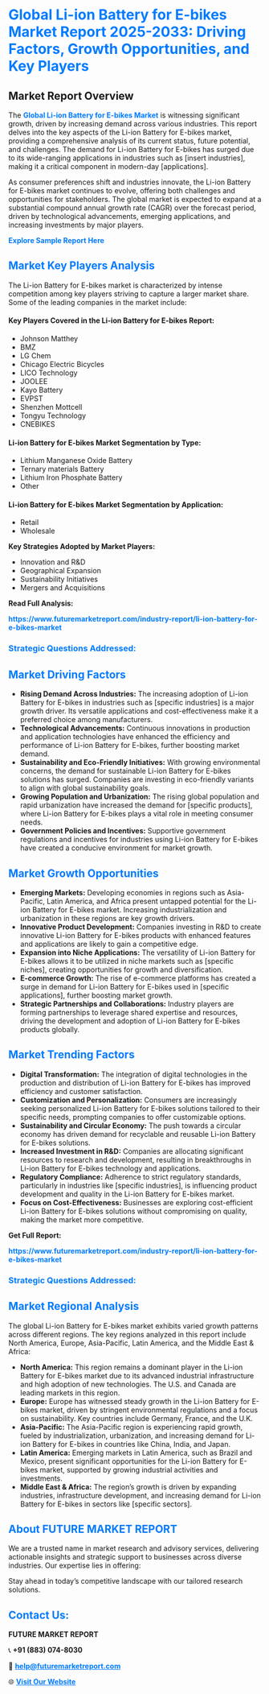 <h1 style="color: #007BFF;">Global Li-ion Battery for E-bikes Market Report 2025-2033: Driving Factors, Growth Opportunities, and Key Players</h1>

<section id="overview">
<h2>Market Report Overview</h2>
<p>The <a href="https://www.futuremarketreport.com/industry-report/li-ion-battery-for-e-bikes-market" style="color: #007BFF; text-decoration: none;"><strong>Global Li-ion Battery for E-bikes Market</strong></a> is witnessing significant growth, driven by increasing demand across various industries. This report delves into the key aspects of the Li-ion Battery for E-bikes market, providing a comprehensive analysis of its current status, future potential, and challenges. The demand for Li-ion Battery for E-bikes has surged due to its wide-ranging applications in industries such as [insert industries], making it a critical component in modern-day [applications].</p>
<p>As consumer preferences shift and industries innovate, the Li-ion Battery for E-bikes market continues to evolve, offering both challenges and opportunities for stakeholders. The global market is expected to expand at a substantial compound annual growth rate (CAGR) over the forecast period, driven by technological advancements, emerging applications, and increasing investments by major players.</p>
</section>

<section id="overview">
<p><a href="https://www.futuremarketreport.com/request-sample/reportId=61116" style="color: #007BFF; text-decoration: none;"><strong>Explore Sample Report Here</strong></a></p>
</section>

<section id="key-players">
<h2 style="color: #007BFF;">Market Key Players Analysis</h2>
<p>The Li-ion Battery for E-bikes market is characterized by intense competition among key players striving to capture a larger market share. Some of the leading companies in the market include:</p>
<h4>Key Players Covered in the Li-ion Battery for E-bikes Report:</h4>
<ul><li>Johnson Matthey</li><li>BMZ</li><li>LG Chem</li><li>Chicago Electric Bicycles</li><li>LICO Technology</li><li>JOOLEE</li><li>Kayo Battery</li><li>EVPST</li><li>Shenzhen Mottcell</li><li>Tongyu Technology</li><li>CNEBIKES</li></ul>
<h4>Li-ion Battery for E-bikes Market Segmentation by Type:</h4>
<ul><li>Lithium Manganese Oxide Battery</li><li>Ternary materials Battery</li><li>Lithium Iron Phosphate Battery</li><li>Other</li></ul>

<h4>Li-ion Battery for E-bikes Market Segmentation by Application:</h4>
<ul><li>Retail</li><li>Wholesale</li></ul>
<p><strong>Key Strategies Adopted by Market Players:</strong></p>
<ul>
<li>Innovation and R&D</li>
<li>Geographical Expansion</li>
<li>Sustainability Initiatives</li>
<li>Mergers and Acquisitions</li>
</ul>
</section>

<section>
<p><strong>Read Full Analysis: </strong></p><a href="https://www.futuremarketreport.com/industry-report/li-ion-battery-for-e-bikes-market" style="color: #007BFF; text-decoration: none;"><strong>https://www.futuremarketreport.com/industry-report/li-ion-battery-for-e-bikes-market</strong></a>
<h3 style="color: #007BFF;">Strategic Questions Addressed:</h3>
</section>

<section id="driving-factors">
<h2 style="color: #007BFF;">Market Driving Factors</h2>
<ul>
<li><strong>Rising Demand Across Industries:</strong> The increasing adoption of Li-ion Battery for E-bikes in industries such as [specific industries] is a major growth driver. Its versatile applications and cost-effectiveness make it a preferred choice among manufacturers.</li>
<li><strong>Technological Advancements:</strong> Continuous innovations in production and application technologies have enhanced the efficiency and performance of Li-ion Battery for E-bikes, further boosting market demand.</li>
<li><strong>Sustainability and Eco-Friendly Initiatives:</strong> With growing environmental concerns, the demand for sustainable Li-ion Battery for E-bikes solutions has surged. Companies are investing in eco-friendly variants to align with global sustainability goals.</li>
<li><strong>Growing Population and Urbanization:</strong> The rising global population and rapid urbanization have increased the demand for [specific products], where Li-ion Battery for E-bikes plays a vital role in meeting consumer needs.</li>
<li><strong>Government Policies and Incentives:</strong> Supportive government regulations and incentives for industries using Li-ion Battery for E-bikes have created a conducive environment for market growth.</li>
</ul>
</section>

<section id="growth-opportunities">
<h2 style="color: #007BFF;">Market Growth Opportunities</h2>
<ul>
<li><strong>Emerging Markets:</strong> Developing economies in regions such as Asia-Pacific, Latin America, and Africa present untapped potential for the Li-ion Battery for E-bikes market. Increasing industrialization and urbanization in these regions are key growth drivers.</li>
<li><strong>Innovative Product Development:</strong> Companies investing in R&D to create innovative Li-ion Battery for E-bikes products with enhanced features and applications are likely to gain a competitive edge.</li>
<li><strong>Expansion into Niche Applications:</strong> The versatility of Li-ion Battery for E-bikes allows it to be utilized in niche markets such as [specific niches], creating opportunities for growth and diversification.</li>
<li><strong>E-commerce Growth:</strong> The rise of e-commerce platforms has created a surge in demand for Li-ion Battery for E-bikes used in [specific applications], further boosting market growth.</li>
<li><strong>Strategic Partnerships and Collaborations:</strong> Industry players are forming partnerships to leverage shared expertise and resources, driving the development and adoption of Li-ion Battery for E-bikes products globally.</li>
</ul>
</section>

<section id="trending-factors">
<h2 style="color: #007BFF;">Market Trending Factors</h2>
<ul>
<li><strong>Digital Transformation:</strong> The integration of digital technologies in the production and distribution of Li-ion Battery for E-bikes has improved efficiency and customer satisfaction.</li>
<li><strong>Customization and Personalization:</strong> Consumers are increasingly seeking personalized Li-ion Battery for E-bikes solutions tailored to their specific needs, prompting companies to offer customizable options.</li>
<li><strong>Sustainability and Circular Economy:</strong> The push towards a circular economy has driven demand for recyclable and reusable Li-ion Battery for E-bikes solutions.</li>
<li><strong>Increased Investment in R&D:</strong> Companies are allocating significant resources to research and development, resulting in breakthroughs in Li-ion Battery for E-bikes technology and applications.</li>
<li><strong>Regulatory Compliance:</strong> Adherence to strict regulatory standards, particularly in industries like [specific industries], is influencing product development and quality in the Li-ion Battery for E-bikes market.</li>
<li><strong>Focus on Cost-Effectiveness:</strong> Businesses are exploring cost-efficient Li-ion Battery for E-bikes solutions without compromising on quality, making the market more competitive.</li>
</ul>
</section>

<section>
<p><strong>Get Full Report: </strong></p><a href="https://www.futuremarketreport.com/industry-report/li-ion-battery-for-e-bikes-market" style="color: #007BFF; text-decoration: none;"><strong>https://www.futuremarketreport.com/industry-report/li-ion-battery-for-e-bikes-market</strong></a>
<h3 style="color: #007BFF;">Strategic Questions Addressed:</h3>
</section>


<section id="regional-analysis">
<h2 style="color: #007BFF;">Market Regional Analysis</h2>
<p>The global Li-ion Battery for E-bikes market exhibits varied growth patterns across different regions. The key regions analyzed in this report include North America, Europe, Asia-Pacific, Latin America, and the Middle East & Africa:</p>
<ul>
<li><strong>North America:</strong> This region remains a dominant player in the Li-ion Battery for E-bikes market due to its advanced industrial infrastructure and high adoption of new technologies. The U.S. and Canada are leading markets in this region.</li>
<li><strong>Europe:</strong> Europe has witnessed steady growth in the Li-ion Battery for E-bikes market, driven by stringent environmental regulations and a focus on sustainability. Key countries include Germany, France, and the U.K.</li>
<li><strong>Asia-Pacific:</strong> The Asia-Pacific region is experiencing rapid growth, fueled by industrialization, urbanization, and increasing demand for Li-ion Battery for E-bikes in countries like China, India, and Japan.</li>
<li><strong>Latin America:</strong> Emerging markets in Latin America, such as Brazil and Mexico, present significant opportunities for the Li-ion Battery for E-bikes market, supported by growing industrial activities and investments.</li>
<li><strong>Middle East & Africa:</strong> The region’s growth is driven by expanding industries, infrastructure development, and increasing demand for Li-ion Battery for E-bikes in sectors like [specific sectors].</li>
</ul>
</section>

<footer>
<h2 style="color: #007BFF;">About FUTURE MARKET REPORT</h2>
<p>We are a trusted name in market research and advisory services, delivering actionable insights and strategic support to businesses across diverse industries. Our expertise lies in offering:</p>

<p>Stay ahead in today’s competitive landscape with our tailored research solutions.</p>

<h2 style="color: #007BFF;">Contact Us:</h2>
<p><strong>FUTURE MARKET REPORT</strong></p>
<p>📞 <strong>+91 (883) 074-8030</strong></p>
<p>📧 <strong><a href="mailto:help@futuremarketreport.com" style="color: #007BFF;">help@futuremarketreport.com</a></strong></p>
<p>🌐 <strong><a href="https://www.futuremarketreport.com/" style="color: #007BFF;">Visit Our Website</a></strong></p>
</footer>